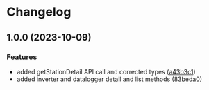 # Changelog

## 1.0.0 (2023-10-09)


### Features

* added getStationDetail API call and corrected types ([a43b3c1](https://github.com/steveworkman/solis-cloud-api/commit/a43b3c18a254128968d978b504eec20916695ef1))
* added inverter and datalogger detail and list methods ([83beda0](https://github.com/steveworkman/solis-cloud-api/commit/83beda0e3eea03c0f1c1ec15f7aa7e06e3e7a9b8))
